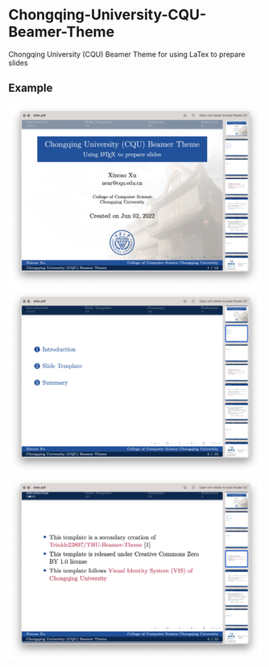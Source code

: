 # Chongqing-University-CQU-Beamer-Theme
Chongqing University (CQU) Beamer Theme for using LaTex to prepare slides

## Example

<div align="center">
	<img src="fig/example01.png" alt="Editor" width="600">
</div>

<div align="center">
	<img src="fig/example02.png" alt="Editor" width="600">
</div>

<div align="center">
	<img src="fig/example03.png" alt="Editor" width="600">
</div>
